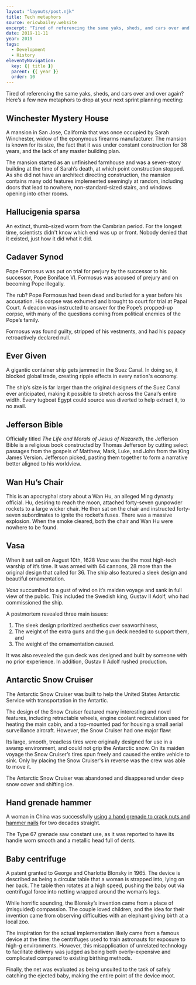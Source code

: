 ```yaml
---
layout: "layouts/post.njk"
title: Tech metaphors
source: ericwbailey.website
excerpt: "Tired of referencing the same yaks, sheds, and cars over and over again? Here’s a few new metaphors to drop at your next sprint planning meeting"
date: 2019-11-11
year: 2019
tags:
  - Development
  - History
eleventyNavigation:
  key: {{ title }}
  parent: {{ year }}
  order: 10
---
```


Tired of referencing the same yaks, sheds, and cars over and over again? Here’s a few new metaphors to drop at your next sprint planning meeting:

## Winchester Mystery House

A mansion in San Jose, California that was once occupied by Sarah Winchester, widow of the eponymous firearms manufacturer. The mansion is known for its size, the fact that it was under constant construction for 38 years, and the lack of any master building plan.

The mansion started as an unfinished farmhouse and was a seven-story building at the time of Sarah’s death, at which point construction stopped. As she did not have an architect directing construction, the mansion contains many odd features implemented seemingly at random, including doors that lead to nowhere, non-standard-sized stairs, and windows opening into other rooms.

## Hallucigenia sparsa

An extinct, thumb-sized worm from the Cambrian period. For the longest time, scientists didn't know which end was up or front. Nobody denied that it existed, just how it did what it did.

## Cadaver Synod

Pope Formosus was put on trial for perjury by the successor to his successor, Pope Boniface VI. Formosus was accused of prejury and on becoming Pope illegally.

The rub? Pope Formosus had been dead and buried for a year before his accusation. His corpse was exhumed and brought to court for trial at Papal Court. A deacon was instructed to answer for the Pope’s propped-up corpse, with many of the questions coming from political enemies of the Pope’s family.

Formosus was found guilty, stripped of his vestments, and had his papacy retroactively declared null.

## Ever Given

A gigantic container ship gets jammed in the Suez Canal. In doing so, it blocked global trade, creating ripple effects in every nation's economy.

The ship’s size is far larger than the original designers of the Suez Canal ever anticipated, making it possible to stretch across the Canal’s entire width. Every tugboat Egypt could source was diverted to help extract it, to no avail.

## Jefferson Bible

Officially titled <cite>The Life and Morals of Jesus of Nazareth</cite>, the Jefferson Bible is a religious book constructed by Thomas Jefferson by cutting select passages from the gospels of Matthew, Mark, Luke, and John from the King James Version. Jefferson picked, pasting them together to form a narrative better aligned to his worldview.

## Wan Hu’s Chair

This is an apocryphal story about a Wan Hu, an alleged Ming dynasty official. Hu, desiring to reach the moon, attached forty-seven gunpowder rockets to a large wicker chair. He then sat on the chair and instructed forty-seven subordinates to ignite the rocket’s fuses. There was a massive explosion. When the smoke cleared, both the chair and Wan Hu were nowhere to be found.

## Vasa

When it set sail on August 10th, 1628 <i>Vasa</i> was the the most high-tech warship of it’s time. It was armed with 64 cannons, 28 more than the original design that called for 36. The ship also featured a sleek design and beautiful ornamentation.

<i>Vasa</i> succumbed to a gust of wind on it’s maiden voyage and sank in full view of the public. This included the Swedish king, Gustav Ⅱ Adolf, who had commissioned the ship.

A postmortem revealed three main issues:

1. The sleek design prioritized aesthetics over seaworthiness,
1. The weight of the extra guns and the gun deck needed to support them, and
1. The weight of the ornamentation caused.

It was also revealed the gun deck was designed and built by someone with no prior experience. In addition, Gustav Ⅱ Adolf rushed production.

## Antarctic Snow Cruiser

The Antarctic Snow Cruiser was built to help the United States Antarctic Service with transportation in the Antartic.

The design of the Snow Cruiser featured many interesting and novel features, including retractable wheels, engine coolant recirculation used for heating the main cabin, and a top-mounted pad for housing a small aerial surveillance aircraft. However, the Snow Cruiser had one major flaw:

Its large, smooth, treadless tires were originally designed for use in a swamp environment, and could not grip the Antarctic snow. On its maiden voyage the Snow Cruiser’s tires spun freely and caused the entire vehicle to sink. Only by placing the Snow Cruiser's in reverse was the crew was able to move it.

The Antarctic Snow Cruiser was abandoned and disappeared under deep snow cover and shifting ice.

## Hand grenade hammer

A woman in China was successfully [using a hand grenade to crack nuts and hammer nails](https://www.odditycentral.com/news/woman-uses-hand-grenade-as-a-hammer-for-20-years-lives-to-tell-the-tale.html) for two decades straight.

The Type 67 grenade saw constant use, as it was reported to have its handle worn smooth and a metallic head full of dents.

## Baby centrifuge

A patent granted to George and Charlotte Blonsky in 1965. The device is described as being a circular table that a woman is strapped into, lying on her back. The table then rotates at a high speed, pushing the baby out via centrifugal force into netting wrapped around the woman’s legs.

While horrific sounding, the Blonsky’s invention came from a place of (misguided) compassion. The couple loved children, and the idea for their invention came from observing difficulties with an elephant giving birth at a local zoo.

The inspiration for the actual implementation likely came from a famous device at the time: the centrifuges used to train astronauts for exposure to high-g environments. However, this misapplication of unrelated technology to facilitate delivery was judged as being both overly-expensive and complicated compared to existing birthing methods.

Finally, the net was evaluated as being unsuited to the task of safely catching the ejected baby, making the entire point of the device moot.
